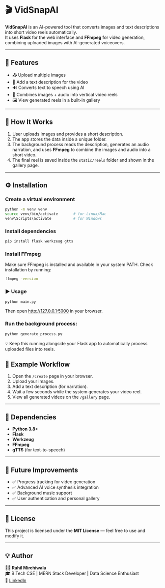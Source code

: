 # 🎬 VidSnapAI

**VidSnapAI** is an AI-powered tool that converts images and text descriptions into short video reels automatically.  
It uses **Flask** for the web interface and **FFmpeg** for video generation, combining uploaded images with AI-generated voiceovers.

---

## 🚀 Features

- 📤 Upload multiple images  
- 📝 Add a text description for the video  
- 🔊 Converts text to speech using AI  
- 🎥 Combines images + audio into vertical video reels  
- 🖼️ View generated reels in a built-in gallery  

---

## 🧠 How It Works

1. User uploads images and provides a short description.  
2. The app stores the data inside a unique folder.  
3. The background process reads the description, generates an audio narration, and uses **FFmpeg** to combine the images and audio into a short video.  
4. The final reel is saved inside the `static/reels` folder and shown in the gallery page.

---

## ⚙️ Installation

### Create a virtual environment
```bash
python -m venv venv
source venv/bin/activate       # for Linux/Mac
venv\Scripts\activate          # for Windows
```
### Install dependencies
```bash
pip install flask werkzeug gtts
```
### Install FFmpeg
Make sure FFmpeg is installed and available in your system PATH.
Check installation by running:
```bash
ffmpeg -version
```
### ▶️ Usage
```bash
python main.py
```
Then open http://127.0.0.1:5000 in your browser.

### Run the background process:
```bash
python generate_process.py
```
💡 Keep this running alongside your Flask app to automatically process uploaded files into reels.

## 📁 Example Workflow

1. Open the `/create` page in your browser.  
2. Upload your images.  
3. Add a text description (for narration).  
4. Wait a few seconds while the system generates your video reel.  
5. View all generated videos on the `/gallery` page.

---

## 🧩 Dependencies

- **Python 3.8+**  
- **Flask**  
- **Werkzeug**  
- **FFmpeg**  
- **gTTS** (for text-to-speech)

---

## 🧠 Future Improvements

- ✅ Progress tracking for video generation  
- ✅ Advanced AI voice synthesis integration  
- ✅ Background music support  
- ✅ User authentication and personal gallery  

---

## 📜 License

This project is licensed under the **MIT License** — feel free to use and modify it.

---

## 💡 Author

**👨‍💻 Rahil Mirchiwala**  
🎓 B.Tech CSE | MERN Stack Developer | Data Science Enthusiast  
🔗 [LinkedIn]([https://www.linkedin.com/in/rahil-mirchiwala])

